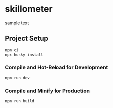 # skillometer

sample text

## Project Setup

```sh
npm ci
npx husky install
```

### Compile and Hot-Reload for Development

```sh
npm run dev
```

### Compile and Minify for Production

```sh
npm run build
```
